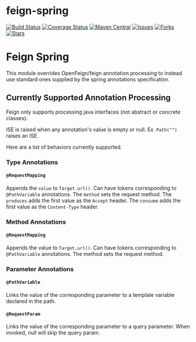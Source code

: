 # feign-spring

[![Build Status](https://travis-ci.org/velo/feign-spring.svg?branch=master)](https://travis-ci.org/velo/feign-spring?branch=master) 
[![Coverage Status](https://coveralls.io/repos/github/velo/feign-spring/badge.svg?branch=master)](https://coveralls.io/github/velo/feign-spring?branch=master) 
[![Maven Central](https://maven-badges.herokuapp.com/maven-central/com.marvinformatics.feign/feign-spring/badge.svg)](https://maven-badges.herokuapp.com/maven-central/com.marvinformatics.feign/feign-spring/) 
[![Issues](https://img.shields.io/github/issues/velo/feign-spring.svg)](https://github.com/velo/feign-spring/issues) 
[![Forks](https://img.shields.io/github/forks/velo/feign-spring.svg)](https://github.com/velo/feign-spring/network) 
[![Stars](https://img.shields.io/github/stars/velo/feign-spring.svg)](https://github.com/velo/feign-spring/stargazers)

# Feign Spring
This module overrides OpenFeign/feign annotation processing to instead use standard ones supplied by the spring annotations specification.


## Currently Supported Annotation Processing
Feign only supports processing java interfaces (not abstract or concrete classes).

ISE is raised when any annotation's value is empty or null.  Ex. `Path("")` raises an ISE.

Here are a list of behaviors currently supported.
### Type Annotations
#### `@RequestMapping`
Appends the ```value``` to `Target.url()`.  Can have tokens corresponding to `@PathVariable` annotations.
The ```method``` sets the request method.
The ```produces``` adds the first value as the `Accept` header.
The ```consume``` adds the first value as the `Content-Type` header.
### Method Annotations
#### `@RequestMapping`
Appends the value to `Target.url()`.  Can have tokens corresponding to `@PathVariable` annotations.
The method sets the request method.
### Parameter Annotations
#### `@PathVariable`
Links the value of the corresponding parameter to a template variable declared in the path.
#### `@RequestParam`
Links the value of the corresponding parameter to a query parameter.  When invoked, null will skip the query param.